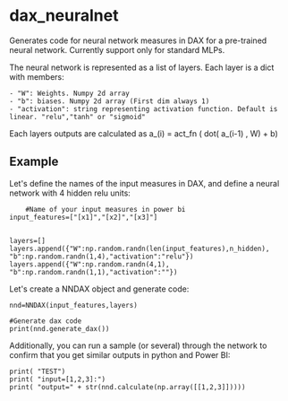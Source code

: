 # dax_neuralnet

Generates code for neural network measures in DAX for a pre-trained neural network.
Currently support only for standard MLPs.

The neural network is represented as a list of layers.
Each layer is a dict with members:

	- "W": Weights. Numpy 2d array
	- "b": biases. Numpy 2d array (First dim always 1)
	- "activation": string representing activation function. Default is linear. "relu","tanh" or "sigmoid"

Each layers outputs are calculated as a_(i) = act_fn ( dot( a_(i-1) , W) + b)

## Example

Let's define the names of the input measures in DAX, and define a neural network with 4 hidden relu units:

        #Name of your input measures in power bi
	input_features=["[x1]","[x2]","[x3]"]

	
	layers=[]
	layers.append({"W":np.random.randn(len(input_features),n_hidden), "b":np.random.randn(1,4),"activation":"relu"})
	layers.append({"W":np.random.randn(4,1), "b":np.random.randn(1,1),"activation":""})

Let's create a NNDAX object and generate code:

	nnd=NNDAX(input_features,layers)
	
	#Generate dax code
	print(nnd.generate_dax())

Additionally, you can run a sample (or several) through the network to confirm that you get similar outputs in python and Power BI:

 	print( "TEST")
	print( "input=[1,2,3]:")
	print( "output=" + str(nnd.calculate(np.array([[1,2,3]]))))
